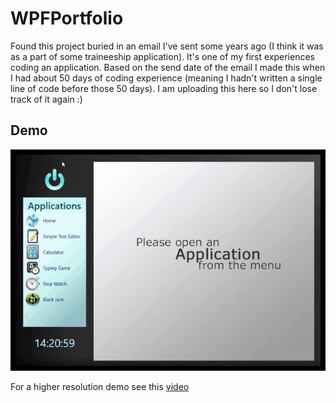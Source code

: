 # WPFPortfolio

Found this project buried in an email I've sent some years ago (I think it was as a part of some traineeship application). It's one of my first experiences coding an application. Based on the send date of the email I made this when I had about 50 days of coding experience (meaning I hadn't written a single line of code before those 50 days). I am uploading this here so I don't lose track of it again :)

## Demo

![Demo](demo.gif)

For a higher resolution demo see this [video](demo.mp4)
